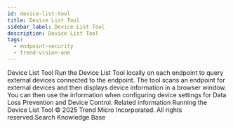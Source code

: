 ```yaml
---
id: device-list-tool
title: Device List Tool
sidebar_label: Device List Tool
description: Device List Tool
tags:
  - endpoint-security
  - trend-vision-one
---
```


 Device List Tool Run the Device List Tool locally on each endpoint to query external devices connected to the endpoint. The tool scans an endpoint for external devices and then displays device information in a browser window. You can then use the information when configuring device settings for Data Loss Prevention and Device Control. Related information Running the Device List Tool © 2025 Trend Micro Incorporated. All rights reserved.Search Knowledge Base